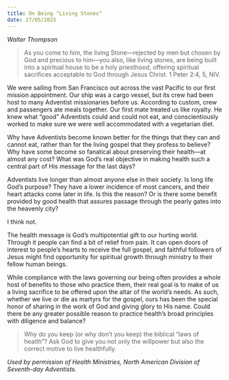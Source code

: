 ```yaml
---
title: On Being "Living Stones"
date: 27/05/2025
---
```


_Walter Thompson_

> <p></p>
> As you come to him, the living Stone—rejected by men but chosen by God and precious to him—you also, like living stones, are being built into a spiritual house to be a holy priesthood, offering spiritual sacrifices acceptable to God through Jesus Christ. 1 Peter 2:4, 5, NIV.

We were sailing from San Francisco out across the vast Pacific to our first mission appointment. Our ship was a cargo vessel, but its crew had been host to many Adventist missionaries before us. According to custom, crew and passengers ate meals together. Our first mate treated us like royalty. He knew what “good” Adventists could and could not eat, and conscientiously worked to make sure we were well accommodated with a vegetarian diet.

Why have Adventists become known better for the things that they can and cannot eat, rather than for the living gospel that they profess to believe? Why have some become so fanatical about preserving their health—at almost any cost? What was God’s real objective in making health such a central part of His message for the last days?

Adventists live longer than almost anyone else in their society. Is long life God’s purpose? They have a lower incidence of most cancers, and their heart attacks come later in life. Is this the reason? Or is there some benefit provided by good health that assures passage through the pearly gates into the heavenly city?

I think not.

The health message is God’s multipotential gift to our hurting world. Through it people can find a bit of relief from pain. It can open doors of interest to people’s hearts to receive the full gospel, and faithful followers of Jesus might find opportunity for spiritual growth through ministry to their fellow human beings.

While compliance with the laws governing our being often provides a whole host of benefits to those who practice them, their real goal is to make of us a living sacrifice to be offered upon the altar of the world’s needs. As such, whether we live or die as martyrs for the gospel, ours has been the special honor of sharing in the work of God and giving glory to His name. Could there be any greater possible reason to practice health’s broad principles with diligence and balance?

> <callout></callout>
> Why do you keep (or why don’t you keep) the biblical “laws of health”? Ask God to give you not only the willpower but also the correct motive to live healthfully.

_Used by permission of Health Ministries, North American Division of Seventh-day Adventists._